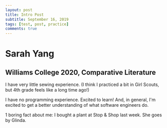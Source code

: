 ```yaml
---
layout: post
title: Intro Post
subtitle: September 16, 2019
tags: [test, post, practice]
comments: true
---
```


# Sarah Yang
## Williams College 2020, Comparative Literature

I have very little sewing experience. (I think I practiced a bit in Girl Scouts, but 4th grade feels like a long time ago!)

I have no programming experience. Excited to learn! And, in general, I'm excited to get a better understanding of what software engineers do.

1 boring fact about me: I bought a plant at Stop & Shop last week. She goes by Glinda.
